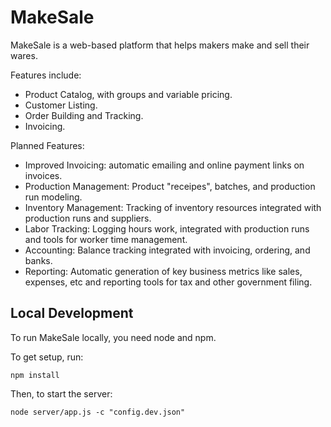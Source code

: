 # MakeSale

MakeSale is a web-based platform that helps makers make and sell their wares.

Features include:

- Product Catalog, with groups and variable pricing.
- Customer Listing.
- Order Building and Tracking.
- Invoicing.

Planned Features:

- Improved Invoicing: automatic emailing and online payment links on invoices.
- Production Management: Product "receipes", batches, and production run
modeling.
- Inventory Management: Tracking of inventory resources integrated with
production runs and suppliers.
- Labor Tracking: Logging hours work, integrated with production runs and tools
for worker time management.
- Accounting: Balance tracking integrated with invoicing, ordering, and banks.
- Reporting: Automatic generation of key business metrics like sales, expenses,
etc and reporting tools for tax and other government filing.

## Local Development

To run MakeSale locally, you need node and npm.

To get setup, run:

    npm install

Then, to start the server:

    node server/app.js -c "config.dev.json"
